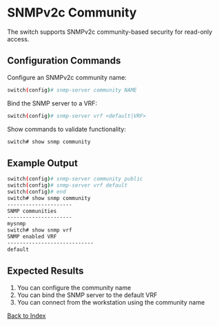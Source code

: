 # SNMPv2c Community 

The switch supports SNMPv2c community-based security for read-only access. 

## Configuration Commands

Configure an SNMPv2c community name: 

```bash
switch(config)# snmp-server community NAME
```

Bind the SNMP server to a VRF: 

```bash
switch(config)# snmp-server vrf <default|VRF>
```

Show commands to validate functionality:  

```bash
switch# show snmp community
```

## Example Output 

```bash
switch(config)# snmp-server community public
switch(config)# snmp-server vrf default
switch(config)# end
switch# show snmp community
---------------------
SNMP communities
---------------------
mysnmp
switch# show snmp vrf
SNMP enabled VRF
----------------------------
default
```

## Expected Results 

1. You can configure the community name
2. You can bind the SNMP server to the default VRF
3. You can connect from the workstation using the community name  


[Back to Index](../index.md)